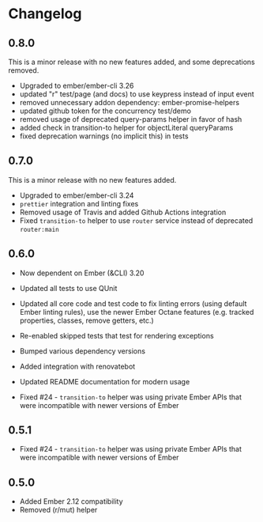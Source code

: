 # Changelog

## 0.8.0

This is a minor release with no new features added, and some deprecations removed.

- Upgraded to ember/ember-cli 3.26
- updated "r" test/page (and docs) to use keypress instead of input event
- removed unnecessary addon dependency: ember-promise-helpers
- updated github token for the concurrency test/demo
- removed usage of deprecated query-params helper in favor of hash
- added check in transition-to helper for objectLiteral queryParams
- fixed deprecation warnings (no implicit this) in tests

## 0.7.0

This is a minor release with no new features added.

- Upgraded to ember/ember-cli 3.24
- `prettier` integration and linting fixes
- Removed usage of Travis and added Github Actions integration
- Fixed `transition-to` helper to use `router` service instead of deprecated `router:main`

## 0.6.0

- Now dependent on Ember (&CLI) 3.20
- Updated all tests to use QUnit
- Updated all core code and test code to fix linting errors (using default Ember linting rules), use the newer Ember Octane features (e.g. tracked properties, classes, remove getters, etc.)
- Re-enabled skipped tests that test for rendering exceptions
- Bumped various dependency versions
- Added integration with renovatebot
- Updated README documentation for modern usage

- Fixed #24 - `transition-to` helper was using private Ember APIs that were incompatible with newer versions of Ember

## 0.5.1

- Fixed #24 - `transition-to` helper was using private Ember APIs that were incompatible with newer versions of Ember

## 0.5.0

- Added Ember 2.12 compatibility
- Removed (r/mut) helper
